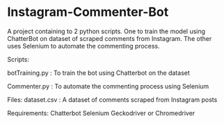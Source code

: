 # Instagram-Commenter-Bot
A project containing to 2 python scripts. One to train the model using ChatterBot on dataset of scraped comments from Instagram. The other uses Selenium to automate the commenting process.

Scripts:

botTraining.py : To train the bot using Chatterbot on the dataset 

Commenter.py : To automate the commenting process using Selenium

Files:
dataset.csv : A dataset of comments scraped from Instagram posts

Requirements:
Chatterbot
Selenium 
Geckodriver or Chromedriver
